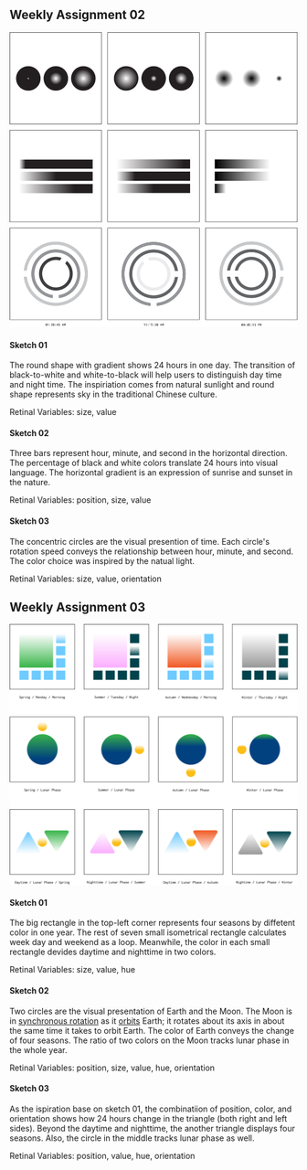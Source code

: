 ## Weekly Assignment 02
![illustrative images](./sketch-wa2.jpg)
#### Sketch 01
The round shape with gradient shows 24 hours in one day. The transition of black-to-white and white-to-black will help users to distinguish day time and night time. The inspiriation comes from natural sunlight and round shape represents sky in the traditional Chinese culture.

Retinal Variables: size, value
#### Sketch 02
Three bars represent hour, minute, and second in the horizontal direction. The percentage of black and white colors translate 24 hours into visual language. The horizontal gradient is an expression of sunrise and sunset in the nature.

Retinal Variables: position, size, value
#### Sketch 03
The concentric circles are the visual presention of time. Each circle's rotation speed conveys the relationship between hour, minute, and second. The color choice was inspired by the natual light.

Retinal Variables: size, value, orientation
## Weekly Assignment 03
![illustrative images](./sketch-wa3.jpg)
#### Sketch 01
The big rectangle in the top-left corner represents four seasons by diffetent color in one year. The rest of seven small isometrical rectangle calculates week day and weekend as a loop. Meanwhile, the color in each small rectangle devides daytime and nighttime in two colors.

Retinal Variables: size, value, hue
#### Sketch 02
Two circles are the visual presentation of Earth and the Moon. The Moon is in [synchronous rotation](https://en.wikipedia.org/wiki/Tidal_locking) as it [orbits](https://en.wikipedia.org/wiki/Orbit_of_the_Moon) Earth; it rotates about its axis in about the same time it takes to orbit Earth. The color of Earth conveys the change of four seasons. The ratio of two colors on the Moon tracks lunar phase in the whole year.

Retinal Variables: position, size, value, hue, orientation
#### Sketch 03
As the ispiration base on sketch 01, the combinatiion of position, color, and orientation shows how 24 hours change in the triangle (both right and left sides). Beyond the daytime and nighttime, the another triangle displays four seasons. Also, the circle in the middle tracks lunar phase as well.

Retinal Variables: position, value, hue, orientation
